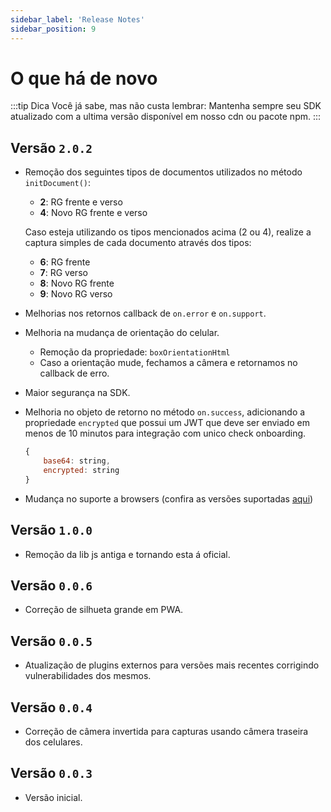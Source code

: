 ```yaml
---
sidebar_label: 'Release Notes'
sidebar_position: 9
---
```


# O que há de novo


:::tip Dica
Você já sabe, mas não custa lembrar: Mantenha sempre seu SDK atualizado com a ultima versão disponível em nosso cdn ou pacote npm.
:::


## Versão `2.0.2`

- Remoção dos seguintes tipos de documentos utilizados no método `initDocument()`: 
    - **2**: RG frente e verso
    - **4**: Novo RG frente e verso

  Caso esteja utilizando os tipos mencionados acima (2 ou 4), realize a captura simples de cada documento através dos tipos:

    - **6**: RG frente
    - **7**: RG verso
    - **8**: Novo RG frente
    - **9**: Novo RG verso

- Melhorias nos retornos callback de `on.error` e `on.support`.  

- Melhoria na mudança de orientação do celular.
    - Remoção da propriedade: `boxOrientationHtml`
    - Caso a orientação mude, fechamos a câmera e retornamos no callback de erro.

- Maior segurança na SDK.

- Melhoria no objeto de retorno no método `on.success`, adicionando a propriedade `encrypted` que possui um JWT que deve ser enviado em menos de 10 minutos para integração com unico check onboarding.

    ```javascript
    {
        base64: string,
        encrypted: string
    }
    ```

- Mudança no suporte a browsers (confira as versões suportadas [aqui](overview#browsers))


## Versão `1.0.0`
- Remoção da lib js antiga e tornando esta á oficial.

## Versão `0.0.6`
- Correção de silhueta grande em PWA.

## Versão `0.0.5`
- Atualização de plugins externos para versões mais recentes corrigindo vulnerabilidades dos mesmos.

## Versão `0.0.4`
- Correção de câmera invertida para capturas usando câmera traseira dos celulares.

## Versão `0.0.3`
- Versão inicial.
